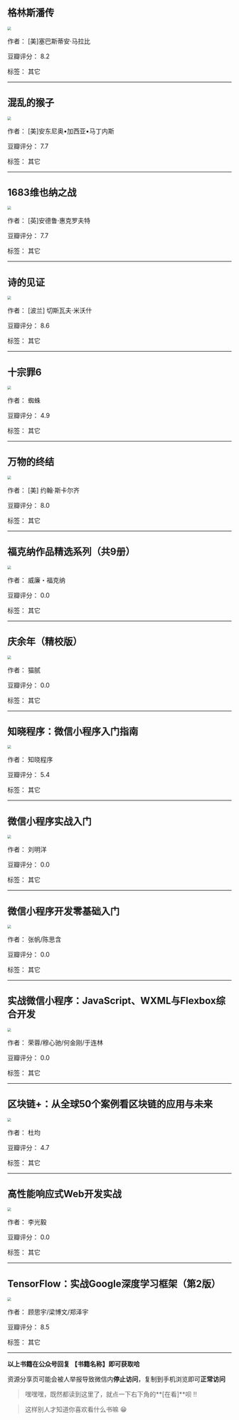 ## 格林斯潘传

<img src="https://www.aibooks.cc/wp-content/uploads/2019/11/2019112808164462.jpg" style="zoom:50%;" />

作者： [美]塞巴斯蒂安·马拉比

豆瓣评分：  8.2

标签： 其它


---

## 混乱的猴子

<img src="https://www.aibooks.cc/wp-content/uploads/2019/11/2019112808114982.jpg" style="zoom:50%;" />

作者： [美]安东尼奥•加西亚•马丁内斯

豆瓣评分：  7.7

标签： 其它


---

## 1683维也纳之战

<img src="https://www.aibooks.cc/wp-content/uploads/2019/11/2019112808024635.jpg" style="zoom:50%;" />

作者： [英]安德鲁·惠克罗夫特 

豆瓣评分：  7.7

标签： 其它


---

## 诗的见证

<img src="https://www.aibooks.cc/wp-content/uploads/2019/11/2019112807514323.jpg" style="zoom:50%;" />

作者： [波兰] 切斯瓦夫·米沃什

豆瓣评分：  8.6

标签： 其它


---

## 十宗罪6

<img src="https://www.aibooks.cc/wp-content/uploads/2019/11/2019112807454340.jpg" style="zoom:50%;" />

作者： 蜘蛛

豆瓣评分：  4.9

标签： 其它


---

## 万物的终结

<img src="https://www.aibooks.cc/wp-content/uploads/2019/11/2019112807393563.jpg" style="zoom:50%;" />

作者： [美] 约翰·斯卡尔齐 

豆瓣评分：  8.0

标签： 其它


---

## 福克纳作品精选系列（共9册）

<img src="https://www.aibooks.cc/wp-content/uploads/2019/11/201911280733214.jpg" style="zoom:50%;" />

作者： 威廉・福克纳

豆瓣评分：  0.0

标签： 其它


---

## 庆余年（精校版）

<img src="https://www.aibooks.cc/wp-content/uploads/2019/11/2019112807265288.jpg" style="zoom:50%;" />

作者： 猫腻

豆瓣评分：  0.0

标签： 其它


---

## 知晓程序：微信小程序入门指南

<img src="https://www.aibooks.cc/wp-content/uploads/2019/11/2019112807231763.jpg" style="zoom:50%;" />

作者： 知晓程序

豆瓣评分：  5.4

标签： 其它


---

## 微信小程序实战入门

<img src="https://www.aibooks.cc/wp-content/uploads/2019/11/2019112807190734.jpg" style="zoom:50%;" />

作者： 刘明洋

豆瓣评分：  0.0

标签： 其它


---

## 微信小程序开发零基础入门

<img src="https://www.aibooks.cc/wp-content/uploads/2019/11/201911280714088.jpg" style="zoom:50%;" />

作者：  张帆/陈思含

豆瓣评分：  0.0

标签： 其它


---

## 实战微信小程序：JavaScript、WXML与Flexbox综合开发

<img src="https://www.aibooks.cc/wp-content/uploads/2019/11/2019112807123518.jpg" style="zoom:50%;" />

作者： 荣蓉/穆心驰/何金刚/于连林

豆瓣评分：  0.0

标签： 其它


---

## 区块链+：从全球50个案例看区块链的应用与未来

<img src="https://www.aibooks.cc/wp-content/uploads/2019/11/2019112807051366.jpg" style="zoom:50%;" />

作者： 杜均

豆瓣评分：  4.7

标签： 其它


---

## 高性能响应式Web开发实战

<img src="https://www.aibooks.cc/wp-content/uploads/2019/11/2019112806590957.jpg" style="zoom:50%;" />

作者： 李光毅 

豆瓣评分：  0.0

标签： 其它


---

## TensorFlow：实战Google深度学习框架（第2版）

<img src="https://www.aibooks.cc/wp-content/uploads/2019/11/201911280607493.jpg" style="zoom:50%;" />

作者： 顾思宇/梁博文/郑泽宇

豆瓣评分：  8.5

标签： 其它


---


**以上书籍在公众号回复 【书籍名称】即可获取哈** 


资源分享页可能会被人举报导致微信内**停止访问**，复制到手机浏览即可**正常访问**


> 嘿嘿嘿，既然都读到这里了，就点一下右下角的**[在看]**呗 !!

> 

> 这样别人才知道你喜欢看什么书嘛 😁

